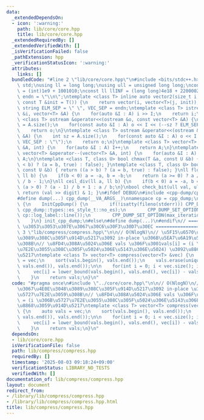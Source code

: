 ```yaml
---
data:
  _extendedDependsOn:
  - icon: ':warning:'
    path: lib/core/core.hpp
    title: lib/core/core.hpp
  _extendedRequiredBy: []
  _extendedVerifiedWith: []
  _isVerificationFailed: false
  _pathExtension: hpp
  _verificationStatusIcon: ':warning:'
  attributes:
    links: []
  bundledCode: "#line 2 \"lib/core/core.hpp\"\n#include <bits/stdc++.h>\nusing namespace\
    \ std;\nusing ll = long long;\nusing ull = unsigned long long;\nconst int INF\
    \ = (int)1e9 + 1001010;\nconst ll llINF = (long long)4e18 + 22000020;\nconst string\
    \ endn = \"\\n\";\ntemplate <class T> inline auto vector2(size_t i, size_t j,\
    \ const T &init = T()) {\n    return vector(i, vector<T>(j, init));\n}\nconst\
    \ string ELM_SEP = \" \", VEC_SEP = endn;\ntemplate <class T> istream &operator>>(istream\
    \ &i, vector<T> &A) {\n    for(auto &I : A) i >> I;\n    return i;\n}\ntemplate\
    \ <class T> ostream &operator<<(ostream &o, const vector<T> &A) {\n    int sz\
    \ = A.size();\n    for(const auto &I : A) o << I << (--sz ? ELM_SEP : \"\");\n\
    \    return o;\n}\ntemplate <class T> ostream &operator<<(ostream &o, const vector<vector<T>>\
    \ &A) {\n    int sz = A.size();\n    for(const auto &I : A) o << I << (--sz ?\
    \ VEC_SEP : \"\");\n    return o;\n}\ntemplate <class T> vector<T> &operator++(vector<T>\
    \ &A, int) {\n    for(auto &I : A) I++;\n    return A;\n}\ntemplate <class T>\
    \ vector<T> &operator--(vector<T> &A, int) {\n    for(auto &I : A) I--;\n    return\
    \ A;\n}\ntemplate <class T, class U> bool chmax(T &a, const U &b) { return ((a\
    \ < b) ? (a = b, true) : false); }\ntemplate <class T, class U> bool chmin(T &a,\
    \ const U &b) { return ((a > b) ? (a = b, true) : false); }\nll floor_div(ll a,\
    \ ll b) {\n    if(b < 0) a = -a, b = -b;\n    return (a >= 0) ? a / b : (a + 1)\
    \ / b - 1;\n}\nll ceil_div(ll a, ll b) {\n    if(b < 0) a = -a, b = -b;\n    return\
    \ (a > 0) ? (a - 1) / b + 1 : a / b;\n}\nbool check_bit(ull val, ull digit) {\
    \ return (val >> digit) & 1; }\n#ifdef DEBUG\n#include <cpp-dump/cpp-dump.hpp>\n\
    #define dump(...) cpp_dump(__VA_ARGS__)\nnamespace cp = cpp_dump;\nstruct InitCppDump\
    \ {\n    InitCppDump() {\n        if(!isatty(fileno(stderr))) CPP_DUMP_SET_OPTION(es_style,\
    \ cpp_dump::types::es_style_t::no_es);\n        CPP_DUMP_SET_OPTION(log_label_func,\
    \ cp::log_label::line());\n        CPP_DUMP_SET_OPTION(max_iteration_count, 30);\n\
    \    }\n} init_cpp_dump;\n#else\n#define dump(...)\n#endif\n// ====================\
    \ \u3053\u3053\u307E\u3067\u30C6\u30F3\u30D7\u30EC ====================\n#line\
    \ 3 \"lib/compress/compress.hpp\"\n\n// O(NlogN)\n// \u5F15\u6570\u3067\u4E0E\u3048\
    \u3089\u308C\u305F\u914D\u5217\u3092 in-place \u306B\u5EA7\u6A19\u5727\u7E2E\u3059\
    \u308B\n// \u8FD4\u308A\u5024\u306E vals \u306F\u3001vals[i] = (i \u306B\u5727\
    \u7E2E\u3055\u308C\u305F\u5024\u306E\u5143\u306E\u5024) \u3092\u8868\u3059\u914D\
    \u5217\ntemplate <class T> vector<T> compress(vector<T> &vec) {\n    auto vals\
    \ = vec;\n    sort(vals.begin(), vals.end());\n    vals.erase(unique(vals.begin(),\
    \ vals.end()), vals.end());\n\n    for(int i = 0; i < vec.size(); i++) {\n   \
    \     vec[i] = lower_bound(vals.begin(), vals.end(), vec[i]) - vals.begin();\n\
    \    }\n    return vals;\n}\n"
  code: "#pragma once\n#include \"../core/core.hpp\"\n\n// O(NlogN)\n// \u5F15\u6570\
    \u3067\u4E0E\u3048\u3089\u308C\u305F\u914D\u5217\u3092 in-place \u306B\u5EA7\u6A19\
    \u5727\u7E2E\u3059\u308B\n// \u8FD4\u308A\u5024\u306E vals \u306F\u3001vals[i]\
    \ = (i \u306B\u5727\u7E2E\u3055\u308C\u305F\u5024\u306E\u5143\u306E\u5024) \u3092\
    \u8868\u3059\u914D\u5217\ntemplate <class T> vector<T> compress(vector<T> &vec)\
    \ {\n    auto vals = vec;\n    sort(vals.begin(), vals.end());\n    vals.erase(unique(vals.begin(),\
    \ vals.end()), vals.end());\n\n    for(int i = 0; i < vec.size(); i++) {\n   \
    \     vec[i] = lower_bound(vals.begin(), vals.end(), vec[i]) - vals.begin();\n\
    \    }\n    return vals;\n}\n"
  dependsOn:
  - lib/core/core.hpp
  isVerificationFile: false
  path: lib/compress/compress.hpp
  requiredBy: []
  timestamp: '2025-08-03 09:18:24+09:00'
  verificationStatus: LIBRARY_NO_TESTS
  verifiedWith: []
documentation_of: lib/compress/compress.hpp
layout: document
redirect_from:
- /library/lib/compress/compress.hpp
- /library/lib/compress/compress.hpp.html
title: lib/compress/compress.hpp
---
```

